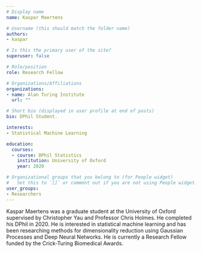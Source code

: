 ```yaml
---
# Display name
name: Kaspar Maertens

# Username (this should match the folder name)
authors:
- kaspar

# Is this the primary user of the site?
superuser: false

# Role/position
role: Research Fellow

# Organizations/Affiliations
organizations:
- name: Alan Turing Institute
  url: ""

# Short bio (displayed in user profile at end of posts)
bio: DPhil Student.

interests:
- Statistical Machine Learning

education:
  courses:
  - course: DPhil Statistics
    institution: University of Oxford
    year: 2020

# Organizational groups that you belong to (for People widget)
#   Set this to `[]` or comment out if you are not using People widget.
user_groups:
- Researchers
---
```


Kaspar Maertens was a graduate student at the University of Oxford supervised by Christopher Yau and Professor Chris Holmes. He completed his DPhil in 2020. He is interested in statistical machine learning and has been researching methods for dimensionality reduction using Gaussian Processes and Deep Neural Networks. He is currently a Research Fellow funded by the Crick-Turing Biomedical Awards.

